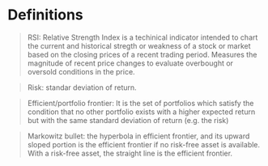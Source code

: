 # Definitions
> RSI: Relative Strength Index is a techinical indicator intended to chart the current and historical stregth or weakness of a stock or market based on the closing prices of a recent trading period. Measures the magnitude of recent price changes to evaluate overbought or oversold conditions in the price.

> Risk: standar deviation of return.

> Efficient/portfolio frontier: It is the set of portfolios which satisfy the condition that no other portfolio exists with a higher expected return but with the same standard deviation of return (e.g. the risk)

> Markowitz bullet: the hyperbola in efficient frontier, and its upward sloped portion is the efficient frontier if no risk-free asset is available. With a risk-free asset, the straight line is the efficient frontier.
